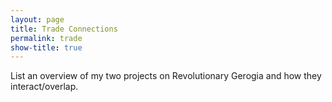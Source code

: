 ```yaml
---
layout: page
title: Trade Connections
permalink: trade
show-title: true
---
```


List an overview of my two projects on Revolutionary Gerogia and how they interact/overlap. 
